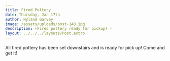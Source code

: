 ```yaml
---
title: Fired Pottery
date: Thursday, Jan 17th
author: Hyland Garvey
image: /assets/uploads/post-148.jpg
description: (Fired pottery ready for pickup! )
layout: ../../../layouts/Post.astro
---
```


All fired pottery has been set downstairs and is ready for pick up! Come and get it!
